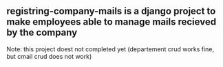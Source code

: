 

## registring-company-mails is a django project to make employees able to manage mails recieved by the company

Note: this project doest not completed yet (departement crud works fine, but cmail crud does not work)

